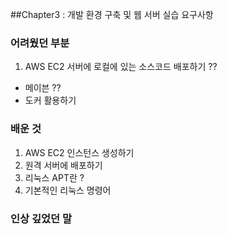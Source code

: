 ##Chapter3 : 개발 환경 구축 및 웹 서버 실습 요구사항

### 어려웠던 부분
1. AWS EC2 서버에 로컬에 있는 소스코드 배포하기 ?? 
 - 메이븐 ??
 - 도커 활용하기 

### 배운 것 
1. AWS EC2 인스턴스 생성하기 
2. 원격 서버에 배포하기 
3. 리눅스 APT란 ? 
4. 기본적인 리눅스 명령어 

### 인상 깊었던 말
